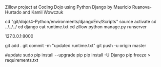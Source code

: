 Zillow project at Coding Dojo using Python Django by Mauricio Ruanova-Hurtado and Kamil Wowczuk

cd "git/dojo/4-Python/environments/djangoEnv/Scripts"
source activate
cd ../../../
cd django
cat runtime.txt
cd zillow
python manage.py runserver

127.0.0.1:8000

git add .
git commit -m "updated runtime.txt"
git push -u origin master

#update
sudo pip install --upgrade pip
pip install -U Django
pip freeze > requirements.txt

